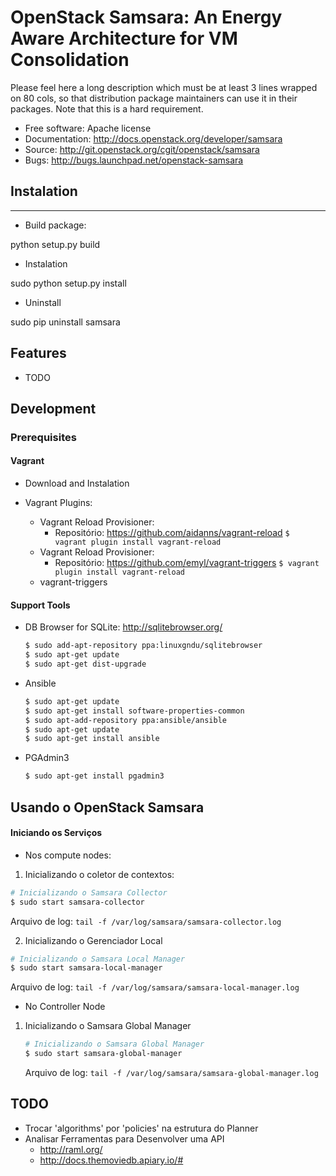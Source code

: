 # OpenStack Samsara: An Energy Aware Architecture for VM Consolidation

Please feel here a long description which must be at least 3 lines wrapped on
80 cols, so that distribution package maintainers can use it in their packages.
Note that this is a hard requirement.

* Free software: Apache license
* Documentation: http://docs.openstack.org/developer/samsara
* Source: http://git.openstack.org/cgit/openstack/samsara
* Bugs: http://bugs.launchpad.net/openstack-samsara


## Instalation
-----------


* Build package:

python setup.py build

* Instalation

sudo python setup.py install

* Uninstall

sudo pip uninstall samsara



Features
--------

* TODO



## Development


### Prerequisites

#### Vagrant

* Download and Instalation

*  Vagrant Plugins:
    * Vagrant Reload Provisioner:
        - Repositório: https://github.com/aidanns/vagrant-reload
        `
        $ vagrant plugin install vagrant-reload
        `
    * Vagrant Reload Provisioner:
        - Repositório: https://github.com/emyl/vagrant-triggers
        `
        $ vagrant plugin install vagrant-reload
        `
    * vagrant-triggers

#### Support Tools


* DB Browser for SQLite: http://sqlitebrowser.org/

    ```bash
    $ sudo add-apt-repository ppa:linuxgndu/sqlitebrowser
    $ sudo apt-get update
    $ sudo apt-get dist-upgrade
    ```
* Ansible

	```bash
    $ sudo apt-get update
    $ sudo apt-get install software-properties-common
    $ sudo apt-add-repository ppa:ansible/ansible
    $ sudo apt-get update
    $ sudo apt-get install ansible
    ```

* PGAdmin3
	```bash
    $ sudo apt-get install pgadmin3
    ```

## Usando o OpenStack Samsara

#### Iniciando os Serviços

* Nos compute nodes:

1. Inicializando o coletor de contextos:
```bash
# Inicializando o Samsara Collector
$ sudo start samsara-collector
```
Arquivo de log: `tail -f /var/log/samsara/samsara-collector.log`

2. Inicializando o Gerenciador Local
```bash
# Inicializando o Samsara Local Manager
$ sudo start samsara-local-manager
```
Arquivo de log: `tail -f /var/log/samsara/samsara-local-manager.log`

* No Controller Node

1. Inicializando o Samsara Global Manager

    ```bash
    # Inicializando o Samsara Global Manager
    $ sudo start samsara-global-manager
    ```
    Arquivo de log: `tail -f /var/log/samsara/samsara-global-manager.log`

## TODO

* Trocar 'algorithms' por 'policies' na estrutura do Planner
* Analisar Ferramentas para Desenvolver uma API
    * http://raml.org/
    * http://docs.themoviedb.apiary.io/#
